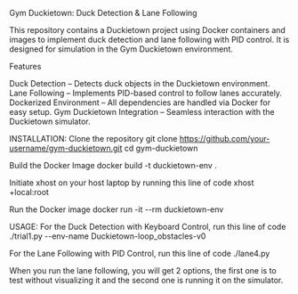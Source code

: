 Gym Duckietown: Duck Detection & Lane Following

This repository contains a Duckietown project using Docker containers and images to implement duck detection and lane following with PID control. It is designed for simulation in the Gym Duckietown environment.

Features

Duck Detection – Detects duck objects in the Duckietown environment.
Lane Following – Implements PID-based control to follow lanes accurately.
Dockerized Environment – All dependencies are handled via Docker for easy setup.
Gym Duckietown Integration – Seamless interaction with the Duckietown simulator.

INSTALLATION:
Clone the repository 
git clone https://github.com/your-username/gym-duckietown.git
cd gym-duckietown

Build the Docker Image 
docker build -t duckietown-env .

Initiate xhost on your host laptop by running this line of code 
xhost +local:root

Run the Docker image 
docker run -it --rm duckietown-env

USAGE: 
For the Duck Detection with Keyboard Control, run this line of code
./trial1.py --env-name Duckietown-loop_obstacles-v0

For the Lane Following with PID Control, run this line of code 
./lane4.py 

When you run the lane following, you will get 2 options, the first one is to test without visualizing it and the second one is running it on the simulator. 



